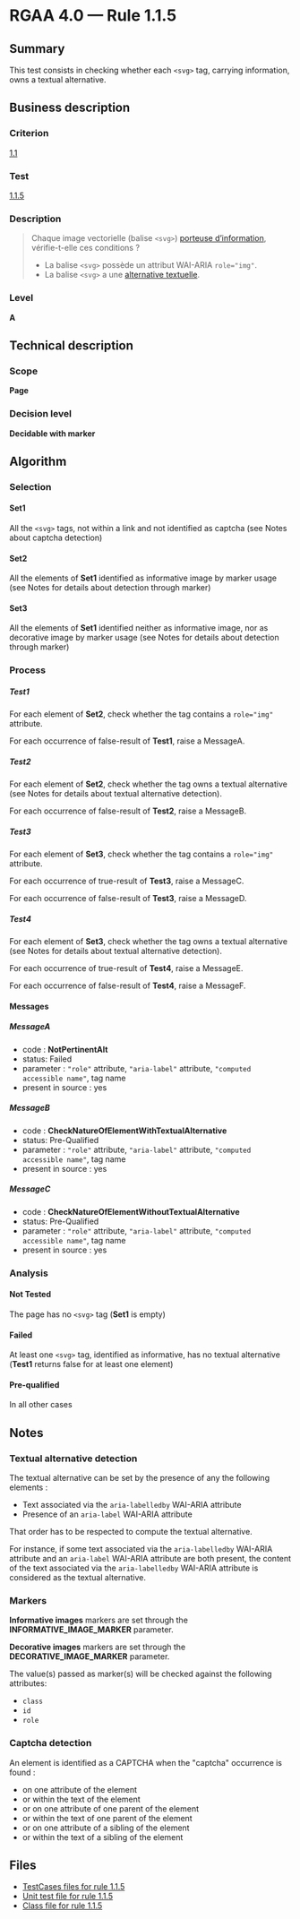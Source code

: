 # RGAA 4.0 — Rule 1.1.5

## Summary

This test consists in checking whether each `<svg>` tag, carrying information, owns a textual alternative.

## Business description

### Criterion

[1.1](https://www.numerique.gouv.fr/publications/rgaa-accessibilite/methode/criteres/#crit-1-1)

### Test

[1.1.5](https://www.numerique.gouv.fr/publications/rgaa-accessibilite/methode/criteres/#test-1-1-5)

### Description

> Chaque image vectorielle (balise `<svg>`) [porteuse d’information](https://www.numerique.gouv.fr/publications/rgaa-accessibilite/methode/glossaire/#image-porteuse-d-information), vérifie-t-elle ces conditions ?
> 
> * La balise `<svg>` possède un attribut WAI-ARIA `role="img"`.
> * La balise `<svg>` a une [alternative textuelle](https://www.numerique.gouv.fr/publications/rgaa-accessibilite/methode/glossaire/#alternative-textuelle-image).

### Level

**A**

## Technical description

### Scope

**Page**

### Decision level

**Decidable with marker**

## Algorithm

### Selection

#### Set1

All the `<svg>` tags, not within a link and not identified as captcha (see Notes about captcha detection)

#### Set2

All the elements of **Set1** identified as informative image by marker usage (see Notes for details about detection through marker)

#### Set3

All the elements of **Set1** identified neither as informative image, nor as decorative image by marker usage (see Notes for details about detection through marker)

### Process

##### Test1

For each element of **Set2**, check whether the tag contains a `role="img"` attribute. 

For each occurrence of false-result of **Test1**, raise a MessageA.

##### Test2

For each element of **Set2**, check whether the tag owns a textual alternative (see Notes for details about textual alternative detection). 

For each occurrence of false-result of **Test2**, raise a MessageB.

##### Test3

For each element of **Set3**, check whether the tag contains a `role="img"` attribute. 

For each occurrence of true-result of **Test3**, raise a MessageC.

For each occurrence of false-result of **Test3**, raise a MessageD.

##### Test4

For each element of **Set3**, check whether the tag owns a textual alternative (see Notes for details about textual alternative detection). 

For each occurrence of true-result of **Test4**, raise a MessageE.

For each occurrence of false-result of **Test4**, raise a MessageF.

#### Messages

##### MessageA 

-    code : **NotPertinentAlt** 
-    status: Failed
-    parameter : `"role"` attribute, `"aria-label"` attribute, `"computed accessible name"`, tag name
-    present in source : yes

##### MessageB 

-    code : **CheckNatureOfElementWithTextualAlternative** 
-    status: Pre-Qualified
-    parameter : `"role"` attribute, `"aria-label"` attribute, `"computed accessible name"`, tag name
-    present in source : yes

##### MessageC

-    code : **CheckNatureOfElementWithoutTextualAlternative** 
-    status: Pre-Qualified
-    parameter : `"role"` attribute, `"aria-label"` attribute, `"computed accessible name"`, tag name
-    present in source : yes

### Analysis

#### Not Tested

The page has no `<svg>` tag (**Set1** is empty)

#### Failed

At least one `<svg>` tag, identified as informative, has no textual alternative (**Test1** returns false for at least one element)

#### Pre-qualified

In all other cases

## Notes

### Textual alternative detection

The textual alternative can be set by the presence of any the following elements : 

* Text associated via the `aria-labelledby` WAI-ARIA attribute 
* Presence of an `aria-label` WAI-ARIA attribute

That order has to be respected to compute the textual alternative.

For instance, if some text associated via the `aria-labelledby` WAI-ARIA attribute and an `aria-label` WAI-ARIA attribute 
are both present, the content of the text associated via the `aria-labelledby` WAI-ARIA attribute is considered as the textual alternative.

### Markers 

**Informative images** markers are set through the **INFORMATIVE_IMAGE_MARKER** parameter.

**Decorative images** markers are set through the **DECORATIVE_IMAGE_MARKER** parameter.

The value(s) passed as marker(s) will be checked against the following attributes:

- `class`
- `id`
- `role`

### Captcha detection

An element is identified as a CAPTCHA when the "captcha" occurrence is found :

- on one attribute of the element
- or within the text of the element
- or on one attribute of one parent of the element
- or within the text of one parent of the element
- or on one attribute of a sibling of the element
- or within the text of a sibling of the element

## Files

- [TestCases files for rule 1.1.5](https://gitlab.com/asqatasun/Asqatasun/-/tree/master/rules/rules-rgaa4.0/src/test/resources/testcases/rgaa40/Rgaa40Rule010105/)
- [Unit test file for rule 1.1.5](https://gitlab.com/asqatasun/Asqatasun/-/blob/master/rules/rules-rgaa4.0/src/test/java/org/asqatasun/rules/rgaa40/Rgaa40Rule010105Test.java)
- [Class file for rule 1.1.5](https://gitlab.com/asqatasun/Asqatasun/-/blob/master/rules/rules-rgaa4.0/src/main/java/org/asqatasun/rules/rgaa40/Rgaa40Rule010105.java)


